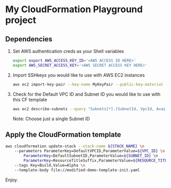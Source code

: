 # My CloudFormation Playground project

## Dependencies

1. Set AWS authentication creds as your Shell variables

    ```bash
    export export AWS_ACCESS_KEY_ID='<AWS ACCESS ID HERE>'
    export AWS_SECRET_ACCESS_KEY='<AWS SECRET ACCESS KEY HERE>'
    ```

2. Import SSHkeys you would like to use with AWS EC2 instances

    ```bash
    aws ec2 import-key-pair --key-name MyKeyPair --public-key-material "$(cat $HOME/.ssh/${PUBLIC_SSH_KEY_FILENAME}.pub -p | base64 | tr -d '\n')"
    ```

3. Check for the Default VPC ID and Subnet ID you would like to use with this CF template

    ```bash
    aws ec2 describe-subnets --query "Subnets[*].[SubnetId, VpcId, AvailabilityZone, CidrBlock]" --output table
    ```

    Note: Choose just a single Subnet ID

## Apply the CloudFormation template

```bash
aws cloudformation update-stack --stack-name ${STACK_NAME} \n
    --parameters ParameterKey=DefaultVPCID,ParameterValue=${VPC_ID} \n
        ParameterKey=DefaultSubnetID,ParameterValue=${SUBNET_ID} \n
        ParameterKey=ResourceTitleSuffix,ParameterValue=${RESOURCE_TITLE_SUFFIX} \n
    --tags Key=Build,Value=Alpha \n
    --template-body file://modified-demo-template-init.yaml
```

Enjoy.
